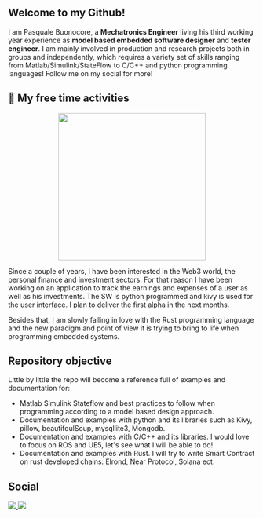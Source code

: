 ## Welcome to my Github!

I am Pasquale Buonocore, a **Mechatronics Engineer** living his third working year experience as **model based embedded software designer** and **tester engineer**.
I am mainly involved in production and research projects both in groups and independently, which requires a variety set of skills ranging from Matlab/Simulink/StateFlow to C/C++ and python programming languages! Follow me on my social for more!

## 🚀 My free time activities

<div id="header" align="center">
  <img src="https://media.giphy.com/media/qgQUggAC3Pfv687qPC/giphy.gif" width="300"/>
</div>

Since a couple of years, I have been interested in the Web3 world, the personal finance and investment sectors. For that reason I have been working on an application to track the earnings and expenses of a user as well as his investments. The SW is python programmed and kivy is used for the user interface. I plan to deliver the first alpha in the next months.

Besides that, I am slowly falling in love with the Rust programming language and the new paradigm and point of view it is trying to bring to life when programming embedded systems.

## Repository objective

Little by little the repo will become a reference full of examples and documentation for:
- Matlab Simulink Stateflow and best practices to follow when programming according to a model based design approach.
- Documentation and examples with python and its libraries such as Kivy, pillow, beautifoulSoup, mysqllite3, Mongodb.
- Documentation and examples with C/C++ and its libraries. I would love to focus on ROS and UE5, let's see what I will be able to do!
- Documentation and examples with Rust. I will try to write Smart Contract on rust developed chains: Elrond, Near Protocol, Solana ect.

## Social
<div id="badges">
    <a href="https://pasqualebuonocore.wixsite.com/pasq">
    <img src="https://img.shields.io/badge/WEBSITE-green?style=for-the-badge"/>
  </a>
  
  <a href="https://www.linkedin.com/in/pasquale-buonocore-0a152515b/">
    <img src="https://img.shields.io/badge/LinkedIn-blue?style=for-the-badge"/>
  </a>
</div>

<img src="https://komarev.com/ghpvc/?username=Pasquale-Buonocore&style=flat-square&color=blue" alt=""/>
